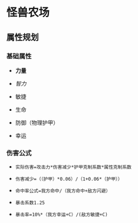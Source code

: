怪兽农场
========

属性规划
--------

### 基础属性

*   **力量**

*   *智力*

*   敏捷

*   生命

*   防御（物理护甲）

*   幸运

### 伤害公式

*   `实际伤害=攻击力*伤害减少*护甲克制系数*属性克制系数`

*   `伤害减少=（（护甲）*0.06）/（1+0.06*（护甲））`

*   `命中率公式=我方命中/（我方命中+敌方闪避）`

*   `暴击系数1.25`

*   `暴击率=10%*（我方幸运+C）/(敌方敏捷+C)`
